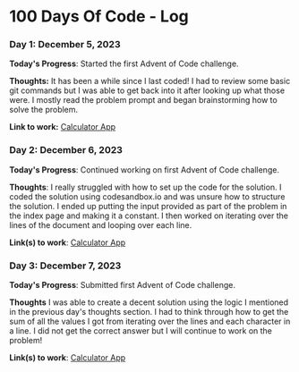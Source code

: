 # 100 Days Of Code - Log

### Day 1: December 5, 2023

**Today's Progress**: Started the first Advent of Code challenge.

**Thoughts:** It has been a while since I last coded! I had to review some basic git commands but I was able to get back into it after looking up what those were. I mostly read the problem prompt and began brainstorming how to solve the problem.

**Link to work:** [Calculator App](https://shorturl.at/jzEU4)

### Day 2: December 6, 2023

**Today's Progress**: Continued working on first Advent of Code challenge.

**Thoughts**: I really struggled with how to set up the code for the solution. I coded the solution using codesandbox.io and was unsure how to structure the solution. I ended up putting the input provided as part of the problem in the index page and making it a constant. I then worked on iterating over the lines of the document and looping over each line.

**Link(s) to work**: [Calculator App](https://shorturl.at/jzEU4)


### Day 3: December 7, 2023

**Today's Progress**: Submitted first Advent of Code challenge.

**Thoughts** I was able to create a decent solution using the logic I mentioned in the previous day's thoughts section. I had to think through how to get the sum of all the values I got from iterating over the lines and each character in a line. I did not get the correct answer but I will continue to work on the problem!

**Link(s) to work**: [Calculator App](https://shorturl.at/jzEU4)
